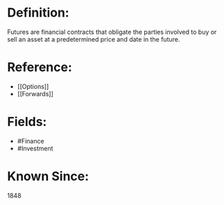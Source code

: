 

# Definition:
Futures are financial contracts that obligate the parties involved to buy or sell an asset at a predetermined price and date in the future.

# Reference:
- [[Options]]
- [[Forwards]]

# Fields: 
- #Finance
- #Investment

# Known Since:
1848

